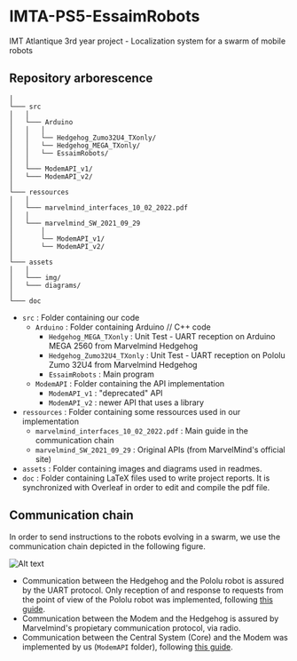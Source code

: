 # IMTA-PS5-EssaimRobots
IMT Atlantique 3rd year project - Localization system for a swarm of mobile robots

## Repository arborescence

```
│
└─── src
│	│
│	└─── Arduino 
│	│	│
│	│   └── Hedgehog_Zumo32U4_TXonly/
│	│   └── Hedgehog_MEGA_TXonly/
│	│   └── EssaimRobots/
│	│
│	└─── ModemAPI_v1/
│	└─── ModemAPI_v2/
│
└─── ressources
│	│
│	└─── marvelmind_interfaces_10_02_2022.pdf
│	│
│	└─── marvelmind_SW_2021_09_29
│		│
│		└── ModemAPI_v1/
│		└── ModemAPI_v2/
│
└─── assets
│	│
│	└─── img/
│	└─── diagrams/
│
└─── doc

```

- `src` : Folder containing our code
	- `Arduino` : Folder containing Arduino // C++ code 
		- `Hedgehog_MEGA_TXonly` : Unit Test - UART reception on Arduino MEGA 2560 from Marvelmind Hedgehog
		- `Hedgehog_Zumo32U4_TXonly` : Unit Test - UART reception on Pololu Zumo 32U4 from Marvelmind Hedgehog
		- `EssaimRobots` : Main program
	- `ModemAPI` : Folder containing the API implementation 
		- `ModemAPI_v1` : "deprecated" API
		- `ModemAPI_v2` : newer API that uses a library
- `ressources` : Folder containing some ressources used in our implementation
	- `marvelmind_interfaces_10_02_2022.pdf` : Main guide in the communication chain
	- `marvelmind_SW_2021_09_29` : Original APIs (from MarvelMind's official site)
- `assets` : Folder containing images and diagrams used in readmes. 
- `doc` : Folder containing LaTeX files used to write project reports. It is synchronized with Overleaf in order to edit and compile the pdf file. 

## Communication chain 

In order to send instructions to the robots evolving in a swarm, we use the communication chain depicted in the following figure. 

![Alt text](assets/img/schema_communications.png)

- Communication between the Hedgehog and the Pololu robot is assured by the UART protocol. Only reception of and response to requests from the point of view of the Pololu robot was implemented, following [this guide](/ressources/marvelmind_interfaces_10_02_2022.pdf).
- Communication between the Modem and the Hedgehog is assured by Marvelmind's propietary communication protocol, via radio.
- Communication between the Central System (Core) and the Modem was implemented by us (`ModemAPI` folder), following [this guide](ressources/marvelmind_interfaces_10_02_2022.pdf).
